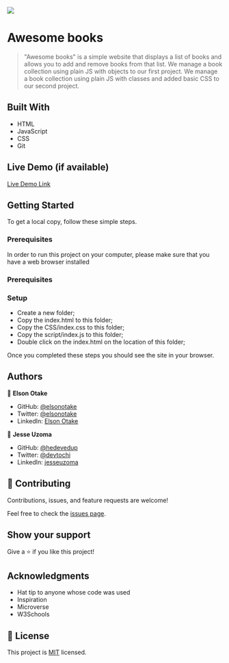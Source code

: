 ![](https://img.shields.io/badge/Microverse-blueviolet)

# Awesome books

>"Awesome books" is a simple website that displays a list of books and allows you to add and remove books from that list. 
We manage a book collection using plain JS with objects to our first project.
We manage a book collection using plain JS with classes and added basic CSS to our second project.


## Built With

- HTML
- JavaScript
- CSS
- Git

## Live Demo (if available)

[Live Demo Link](https://livedemo.com)


## Getting Started

To get a local copy, follow these simple steps.

### Prerequisites

In order to run this project on your computer, please make sure that you have a web browser installed

### Prerequisites

### Setup

 - Create a new folder;
 - Copy the index.html to this folder;
 - Copy the CSS/index.css to this folder;
 - Copy the script/index.js to this folder;
 - Double click on the index.html on the location of this folder;

Once you completed these steps you should see the site in your browser.


## Authors

👤 **Elson Otake**

- GitHub: [@elsonotake](https://github.com/elsonotake)
- Twitter: [@elsonotake](https://twitter.com/elsonotake)
- LinkedIn: [Elson Otake](https://linkedin.com/in/elson-otake-0b5b9138)

👤 **Jesse Uzoma**

- GitHub: [@hedevedup](https://github.com/hedevedup)
- Twitter: [@devtochi](https://twitter.com/uzomajesse)
- LinkedIn: [jesseuzoma](https://linkedin.com/in/uzomajesse)

## 🤝 Contributing

Contributions, issues, and feature requests are welcome!

Feel free to check the [issues page](../../issues/).

## Show your support

Give a ⭐️ if you like this project!

## Acknowledgments

- Hat tip to anyone whose code was used
- Inspiration
- Microverse
- W3Schools

## 📝 License

This project is [MIT](./MIT.md) licensed.
